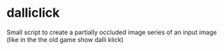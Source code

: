 dalliclick
==========

Small script to create a partially occluded image series of an input image (like in the the old game show dalli klick)
